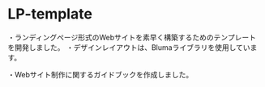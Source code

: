 # LP-template
・ランディングページ形式のWebサイトを素早く構築するためのテンプレートを開発しました。
・デザインレイアウトは、Blumaライブラリを使用しています。


・Webサイト制作に関するガイドブックを作成しました。
